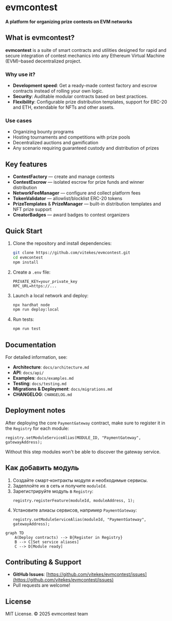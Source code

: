 # evmcontest

**A platform for organizing prize contests on EVM networks**

## What is evmcontest?

**evmcontest** is a suite of smart contracts and utilities designed for rapid and secure integration of contest mechanics into any Ethereum Virtual Machine (EVM)–based decentralized project.

### Why use it?

- **Development speed**: Get a ready-made contest factory and escrow contracts instead of rolling your own logic.
- **Security**: Auditable modular contracts based on best practices.
- **Flexibility**: Configurable prize distribution templates, support for ERC-20 and ETH, extendable for NFTs and other assets.

### Use cases

- Organizing bounty programs
- Hosting tournaments and competitions with prize pools
- Decentralized auctions and gamification
- Any scenario requiring guaranteed custody and distribution of prizes

## Key features

- **ContestFactory** — create and manage contests
- **ContestEscrow** — isolated escrow for prize funds and winner distribution
- **NetworkFeeManager** — configure and collect platform fees
- **TokenValidator** — allowlist/blocklist ERC-20 tokens
- **PrizeTemplates** & **PrizeManager** — built-in distribution templates and NFT prize support
- **CreatorBadges** — award badges to contest organizers

## Quick Start

1. Clone the repository and install dependencies:
   ```bash
   git clone https://github.com/vitekes/evmcontest.git
   cd evmcontest
   npm install
   ```
2. Create a `.env` file:
   ```env
   PRIVATE_KEY=your_private_key
   RPC_URL=https://...
   ```
3. Launch a local network and deploy:
   ```bash
   npx hardhat node
   npm run deploy:local
   ```
4. Run tests:
   ```bash
   npm run test
   ```

## Documentation

For detailed information, see:

- **Architecture**: `docs/architecture.md`
- **API**: `docs/api/`
- **Examples**: `docs/examples.md`
- **Testing**: `docs/testing.md`
- **Migrations & Deployment**: `docs/migrations.md`
- **CHANGELOG**: `CHANGELOG.md`

## Deployment notes

After deploying the core `PaymentGateway` contract, make sure to register it in the `Registry` for each module:

```solidity
registry.setModuleServiceAlias(MODULE_ID, "PaymentGateway", gatewayAddress);
```

Without this step modules won't be able to discover the gateway service.

## Как добавить модуль

1. Создайте смарт‑контракты модуля и необходимые сервисы.
2. Задеплойте их в сеть и получите `moduleId`.
3. Зарегистрируйте модуль в `Registry`:
   ```solidity
   registry.registerFeature(moduleId, moduleAddress, 1);
   ```
4. Установите алиасы сервисов, например `PaymentGateway`:
   ```solidity
   registry.setModuleServiceAlias(moduleId, "PaymentGateway", gatewayAddress);
   ```

```mermaid
graph TD
    A(Deploy contracts) --> B{Register in Registry}
    B --> C[Set service aliases]
    C --> D[Module ready]
```

## Contributing & Support

- **GitHub Issues**: [https://github.com/vitekes/evmcontest/issues](https://github.com/vitekes/evmcontest/issues)
- Pull requests are welcome!

## License

MIT License. © 2025 evmcontest team


